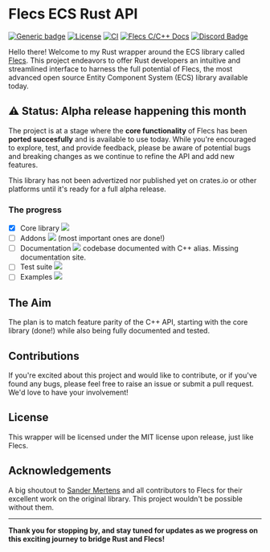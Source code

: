 # Flecs ECS Rust API

[![Generic badge](https://img.shields.io/badge/Flecs_Version-3.2.11-E56717.svg)](https://github.com/SanderMertens/flecs/releases)
[![License](https://badgen.net/pypi/license/pip/)](https://github.com/Indra-db/flecs-ecs-rs/blob/master/LICENSE)
[![CI](https://github.com/indra-db/flecs_ecs_rs/actions/workflows/ci.yml/badge.svg)](https://github.com/indra-db/flecs_ecs_rs/actions/workflows/ci.yml)
[![Flecs C/C++ Docs](https://img.shields.io/badge/Flecs%20C%2FC%2B%2B%20Docs-View-161b22)](https://www.flecs.dev/flecs/md_docs_2Docs.html)
[![Discord Badge](https://img.shields.io/badge/Join%20Flecs%20Discord-5865F2?logo=discord&logoColor=fff&style=flat)](https://discord.gg/jkEZ2jQD6F)



Hello there! Welcome to my Rust wrapper around the ECS library called [Flecs](https://github.com/SanderMertens/flecs). This project endeavors to offer Rust developers an intuitive and streamlined interface to harness the full potential of Flecs, the most advanced open source Entity Component System (ECS) library available today.

## ⚠️ Status: Alpha release happening this month

The project is at a stage where the **core functionality** of Flecs has been **ported succesfully** and is available to use today. While you're encouraged to explore, test, and provide feedback, please be aware of potential bugs and breaking changes as we continue to refine the API and add new features.

This library has not been advertized nor published yet on crates.io or other platforms until it's ready for a full alpha release.

### The progress

- [x] Core library ![](https://geps.dev/progress/100?dangerColor=800000&warningColor=ff9900&successColor=006600)
- [ ] Addons ![](https://geps.dev/progress/30?dangerColor=800000&warningColor=ff9900&successColor=006600) (most important ones are done!)
- [ ] Documentation ![](https://geps.dev/progress/70?dangerColor=800000&warningColor=ff9900&successColor=006600) codebase documented with C++ alias. Missing documentation site.
- [ ] Test suite ![](https://geps.dev/progress/15?dangerColor=800000&warningColor=ff9900&successColor=006600)
- [ ] Examples ![](https://geps.dev/progress/40?dangerColor=800000&warningColor=ff9900&successColor=006600)

## The Aim

The plan is to match feature parity of the C++ API, starting with the core library (done!) while also being fully documented and tested.

## Contributions

If you're excited about this project and would like to contribute, or if you've found any bugs, please feel free to raise an issue or submit a pull request. We'd love to have your involvement!

## License

This wrapper will be licensed under the MIT license upon release, just like Flecs.

## Acknowledgements

A big shoutout to [Sander Mertens](https://github.com/SanderMertens) and all contributors to Flecs for their excellent work on the original library. This project wouldn't be possible without them.


---

**Thank you for stopping by, and stay tuned for updates as we progress on this exciting journey to bridge Rust and Flecs!**
